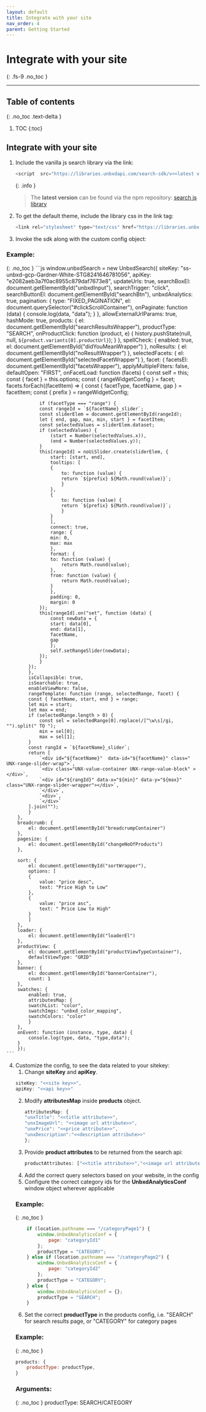 ```yaml
---
layout: default
title: Integrate with your site
nav_order: 4
parent: Getting Started
---
```


# Integrate with your site
{: .fs-9 .no_toc }

---

## Table of contents
{: .no_toc .text-delta }

1. TOC
{:toc}

## Integrate with your site

1. Include the vanilla js search library via the link:
    ```js
    <script  src="https://libraries.unbxdapi.com/search-sdk/v<<latest version>>/vanillaSearch.min.js"  type="text/javascript"></script>
    ```
    {: .info }
    > The **latest version** can be found via the npm repository:
    [search js library](https://www.npmjs.com/package/@unbxd-ui/vanilla-search-library)

2. To get the default theme, include the library css in the link tag:
    ```js
    <link rel="stylesheet" type="text/css" href="https://libraries.unbxdapi.com/search-sdk/v2.0.5/vanillaSearch.min.css">
    ```

3. Invoke the sdk along with the custom config object:
### Example:
{: .no_toc }
    ```js
        window.unbxdSearch = new UnbxdSearch({
        siteKey: "ss-unbxd-gcp-Gardner-White-STG8241646781056",
        apiKey: "e2082aeb3a7f0ac8955c879daf7673e8",
        updateUrls: true,
        searchBoxEl: document.getElementById("unbxdInput"),
        searchTrigger: "click",
        searchButtonEl: document.getElementById("searchBtn"),
        unbxdAnalytics: true,
        pagination: {
            type: "FIXED_PAGINATION",
            el: document.querySelector("#clickScrollContainer"),
            onPaginate: function (data) {
            console.log(data, "data");
            }
        },
        allowExternalUrlParams: true,
        hashMode: true,
        products: {
            el: document.getElementById("searchResultsWrapper"),
            productType: "SEARCH",
            onProductClick: function (product, e) {
            history.pushState(null, null, `${product.variants[0].productUrl}`);
            }
        },
        spellCheck: {
            enabled: true,
            el: document.getElementById("didYouMeanWrapper")
        },
        noResults: {
            el: document.getElementById("noResultWrapper")
        },
        selectedFacets: {
            el: document.getElementById("selectedFacetWrapper")
        },
        facet: {
            facetsEl: document.getElementById("facetsWrapper"),
            applyMultipleFilters: false,
            defaultOpen: "FIRST",
            onFacetLoad: function (facets) {
            const self = this;
            const { facet } = this.options;
            const { rangeWidgetConfig } = facet;
            facets.forEach((facetItem) => {
                const { facetType, facetName, gap } = facetItem;
                const { prefix } = rangeWidgetConfig;

                if (facetType === "range") {
                const rangeId = `${facetName}_slider`;
                const sliderElem = document.getElementById(rangeId);
                let { end, gap, max, min, start } = facetItem;
                const selectedValues = sliderElem.dataset;
                if (selectedValues) {
                    (start = Number(selectedValues.x)),
                    (end = Number(selectedValues.y));
                }
                this[rangeId] = noUiSlider.create(sliderElem, {
                    start: [start, end],
                    tooltips: [
                    {
                        to: function (value) {
                        return `${prefix} ${Math.round(value)}`;
                        }
                    },
                    {
                        to: function (value) {
                        return `${prefix} ${Math.round(value)}`;
                        }
                    }
                    ],
                    connect: true,
                    range: {
                    min: 0,
                    max: max
                    },
                    format: {
                    to: function (value) {
                        return Math.round(value);
                    },
                    from: function (value) {
                        return Math.round(value);
                    }
                    },
                    padding: 0,
                    margin: 0
                });
                this[rangeId].on("set", function (data) {
                    const newData = {
                    start: data[0],
                    end: data[1],
                    facetName,
                    gap
                    };
                    self.setRangeSlider(newData);
                });
                }
            });
            },
            isCollapsible: true,
            isSearchable: true,
            enableViewMore: false,
            rangeTemplate: function (range, selectedRange, facet) {
            const { facetName, start, end } = range;
            let min = start;
            let max = end;
            if (selectedRange.length > 0) {
                const sel = selectedRange[0].replace(/[^\w\s]/gi, "").split(" TO ");
                min = sel[0];
                max = sel[1];
            }
            const rangId = `${facetName}_slider`;
            return [
                `<div id="${facetName}"  data-id="${facetName}" class=" UNX-range-slider-wrap">`,
                `<div class="UNX-value-container UNX-range-value-block" ></div>`,
                `<div id="${rangId}" data-x="${min}" data-y="${max}" class="UNX-range-slider-wrapper"></div>`,
                `</div>`,
                `<div>`,
                `</div>`
            ].join("");
            }
        },
        breadcrumb: {
            el: document.getElementById("breadcrumpContainer")
        },
        pagesize: {
            el: document.getElementById("changeNoOfProducts")
        },

        sort: {
            el: document.getElementById("sortWrapper"),
            options: [
            {
                value: "price desc",
                text: "Price High to Low"
            },
            {
                value: "price asc",
                text: " Price Low to High"
            }
            ]
        },
        loader: {
            el: document.getElementById("loaderEl")
        },
        productView: {
            el: document.getElementById("productViewTypeContainer"),
            defaultViewType: "GRID"
        },
        banner: {
            el: document.getElementById("bannerContainer"),
            count: 1
        },
        swatches: {
            enabled: true,
            attributesMap: {
            swatchList: "color",
            swatchImgs: "unbxd_color_mapping",
            swatchColors: "color"
            }
        },
        onEvent: function (instance, type, data) {
            console.log(type, data, "type,data");
        }
        });
    ```

4. Customize the config, to see the data related to your sitekey:
    1. Change **siteKey** and **apiKey**.
    ```js
    siteKey: "<<site key>>",
    apiKey: "<<api key>>"
    ```
    2. Modify **attributesMap** inside **products** object.
        ```js
        attributesMap: {
        "unxTitle": "<<title attribute>>",
        "unxImageUrl": "<<image url attribute>>",
        "unxPrice": "<<price attribute>>",
        "unxDescription":"<<description attribute>>"
        };
        ```
    3. Provide **product attributes** to be returned from the search api:
        ```js
        productAttributes: ["<<title attribute>>","<<image url attribute>>","<<price attribute>>","<<description attribute>>"]
        ```
    4. Add the correct query selectors based on your website, in the config
    5. Configure the correct category ids for the **UnbxdAnalyticsConf** window object wherever applicable<br/>
    ### Example:
    {: .no_toc }
    ```js
        if (location.pathname === "/categoryPage1") {
            window.UnbxdAnalyticsConf = {
                page: "categoryId1"
            };
            productType = "CATEGORY";
        } else if (location.pathname === "/categoryPage2") {
            window.UnbxdAnalyticsConf = {
                page: "categoryId2"
            };
            productType = "CATEGORY";
        } else {
            window.UnbxdAnalyticsConf = {};
            productType = "SEARCH";
        }
    ```
    6. Set the correct **productType** in the products config, i.e. "SEARCH" for search results page, or "CATEGORY" for category pages
    ### Example:
    {: .no_toc }
    ```js
    products: {
        productType: productType, 
    }
    ```
    ### Arguments:
    {: .no_toc }
    productType: SEARCH/CATEGORY 